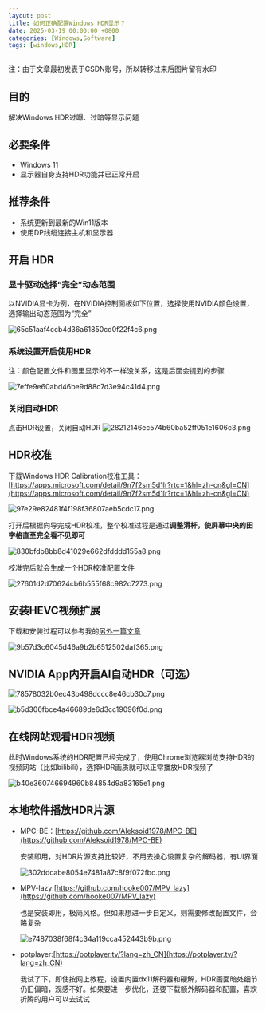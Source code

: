 ```yaml
---
layout: post
title: 如何正确配置Windows HDR显示？
date: 2025-03-19 00:00:00 +0800
categories: [Windows,Software]
tags: [windows,HDR]
---
```


注：由于文章最初发表于CSDN账号，所以转移过来后图片留有水印


## 目的
解决Windows HDR过曝、过暗等显示问题
## 必要条件
* Windows 11
* 显示器自身支持HDR功能并已正常开启
## 推荐条件
* 系统更新到最新的Win11版本
* 使用DP线缆连接主机和显示器

## 开启 HDR

### 显卡驱动选择“完全”动态范围 

以NVIDIA显卡为例，在NVIDIA控制面板如下位置，选择使用NVIDIA颜色设置，选择输出动态范围为“完全”

![65c51aaf4ccb4d36a61850cd0f22f4c6.png](/2025/03/1742313543549_65c51aaf4ccb4d36a61850cd0f22f4c6.png)

### 系统设置开启使用HDR

注：颜色配置文件和图里显示的不一样没关系，这是后面会提到的步骤

![7effe9e60abd46be9d88c7d3e94c41d4.png](/2025/03/1742313544617_7effe9e60abd46be9d88c7d3e94c41d4.png)

### 关闭自动HDR

点击HDR设置，关闭自动HDR
![28212146ec574b60ba52ff051e1606c3.png](/2025/03/1742313546420_28212146ec574b60ba52ff051e1606c3.png)

## HDR校准

下载Windows HDR Calibration校准工具：[https://apps.microsoft.com/detail/9n7f2sm5d1lr?rtc=1&hl=zh-cn&gl=CN](https://apps.microsoft.com/detail/9n7f2sm5d1lr?rtc=1&hl=zh-cn&gl=CN)

![97e29e82481f4f198f36807aeb5cdc17.png](/2025/03/1742313545723_97e29e82481f4f198f36807aeb5cdc17.png)

打开后根据向导完成HDR校准，整个校准过程是通过**调整滑杆，使屏幕中央的田字格直至完全看不见即可**

![830bfdb8bb8d41029e662dfdddd155a8.png](/2025/03/1742313548626_830bfdb8bb8d41029e662dfdddd155a8.png)

校准完后就会生成一个HDR校准配置文件

![27601d2d70624cb6b555f68c982c7273.png](/2025/03/1742313548781_27601d2d70624cb6b555f68c982c7273.png)

## 安装HEVC视频扩展

下载和安装过程可以参考我的[另外一篇文章](https://ghostdavid.pages.dev/posts/windows-HEVC/)

![9b57d3c6045d46a9b2b6512502daf365.png](/2025/03/1742313549316_9b57d3c6045d46a9b2b6512502daf365.png)

## NVIDIA App内开启AI自动HDR（可选）

![78578032b0ec43b498dccc8e46cb30c7.png](/2025/03/1742313549710_78578032b0ec43b498dccc8e46cb30c7.png)

![b5d306fbce4a46689de6d3cc19096f0d.png](/2025/03/1742313550177_b5d306fbce4a46689de6d3cc19096f0d.png)

## 在线网站观看HDR视频

此时Windows系统的HDR配置已经完成了，使用Chrome浏览器浏览支持HDR的视频网站（比如bilibili），选择HDR画质就可以正常播放HDR视频了

![b40e360746694960b84854d9a83165e1.png](/2025/03/1742313546551_b40e360746694960b84854d9a83165e1.png)

## 本地软件播放HDR片源

* MPC-BE：[https://github.com/Aleksoid1978/MPC-BE](https://github.com/Aleksoid1978/MPC-BE)

  安装即用，对HDR片源支持比较好，不用去操心设置复杂的解码器，有UI界面
  
  ![302ddcabe8054e7481a87c8f9f072fbc.png](/2025/03/1742313543050_302ddcabe8054e7481a87c8f9f072fbc.png)

* MPV-lazy:[https://github.com/hooke007/MPV_lazy](https://github.com/hooke007/MPV_lazy)

  也是安装即用，极简风格。但如果想进一步自定义，则需要修改配置文件，会略复杂
  
  ![e7487038f68f4c34a119cca452443b9b.png](/2025/03/1742313549120_e7487038f68f4c34a119cca452443b9b.png)

* potplayer:[https://potplayer.tv/?lang=zh_CN](https://potplayer.tv/?lang=zh_CN)

  我试了下，即使按网上教程，设置内置dx11解码器和硬解，HDR画面暗处细节仍旧偏暗，观感不好。如果要进一步优化，还要下载额外解码器和配置，喜欢折腾的用户可以去试试
